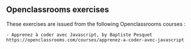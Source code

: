 ## Openclassrooms exercises

These exercises are issued from the following Openclassrooms courses :

	- Apprenez à coder avec Javascript, by Baptiste Pesquet
	https://openclassrooms.com/courses/apprenez-a-coder-avec-javascript

